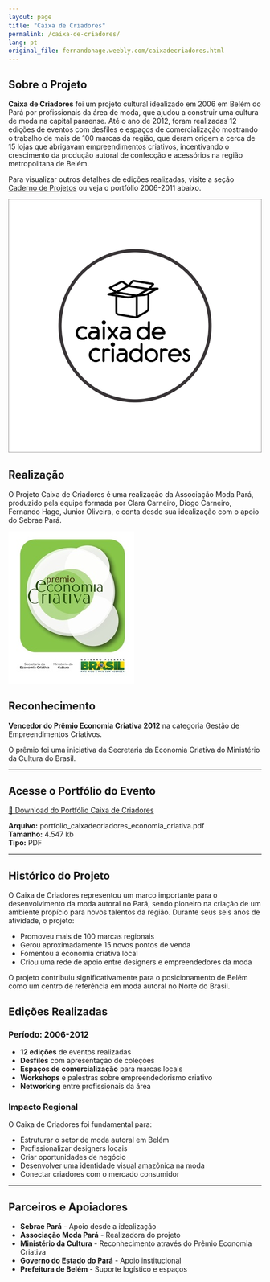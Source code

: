 ```yaml
---
layout: page
title: "Caixa de Criadores"
permalink: /caixa-de-criadores/
lang: pt
original_file: fernandohage.weebly.com/caixadecriadores.html
---
```


## Sobre o Projeto

**Caixa de Criadores** foi um projeto cultural idealizado em 2006 em Belém do Pará por profissionais da área de moda, que ajudou a construir uma cultura de moda na capital paraense. Até o ano de 2012, foram realizadas 12 edições de eventos com desfiles e espaços de comercialização mostrando o trabalho de mais de 100 marcas da região, que deram origem a cerca de 15 lojas que abrigavam empreendimentos criativos, incentivando o crescimento da produção autoral de confecção e acessórios na região metropolitana de Belém.

Para visualizar outros detalhes de edições realizadas, visite a seção [Caderno de Projetos](diario-de-bordo.html) ou veja o portfólio 2006-2011 abaixo.

![Logo do projeto Caixa de Criadores](/assets/images/caixa-de-criadores-01.png)

## Realização

O Projeto Caixa de Criadores é uma realização da Associação Moda Pará, produzido pela equipe formada por Clara Carneiro, Diogo Carneiro, Fernando Hage, Junior Oliveira, e conta desde sua idealização com o apoio do Sebrae Pará.

![Evento Caixa de Criadores](/assets/images/caixa-de-criadores-02.jpg)

## Reconhecimento

**Vencedor do Prêmio Economia Criativa 2012** na categoria Gestão de Empreendimentos Criativos.

O prêmio foi uma iniciativa da Secretaria da Economia Criativa do Ministério da Cultura do Brasil.

---

## Acesse o Portfólio do Evento

[📄 Download do Portfólio Caixa de Criadores](/assets/documents/portfolio_caixadecriadores_economia_criativa.pdf)

**Arquivo:** portfolio_caixadecriadores_economia_criativa.pdf  
**Tamanho:** 4.547 kb  
**Tipo:** PDF

---

## Histórico do Projeto

O Caixa de Criadores representou um marco importante para o desenvolvimento da moda autoral no Pará, sendo pioneiro na criação de um ambiente propício para novos talentos da região. Durante seus seis anos de atividade, o projeto:

- Promoveu mais de 100 marcas regionais
- Gerou aproximadamente 15 novos pontos de venda
- Fomentou a economia criativa local
- Criou uma rede de apoio entre designers e empreendedores da moda

O projeto contribuiu significativamente para o posicionamento de Belém como um centro de referência em moda autoral no Norte do Brasil.

## Edições Realizadas

### Período: 2006-2012
- **12 edições** de eventos realizadas
- **Desfiles** com apresentação de coleções
- **Espaços de comercialização** para marcas locais
- **Workshops** e palestras sobre empreendedorismo criativo
- **Networking** entre profissionais da área

### Impacto Regional

O Caixa de Criadores foi fundamental para:
- Estruturar o setor de moda autoral em Belém
- Profissionalizar designers locais
- Criar oportunidades de negócio
- Desenvolver uma identidade visual amazônica na moda
- Conectar criadores com o mercado consumidor

---

## Parceiros e Apoiadores

- **Sebrae Pará** - Apoio desde a idealização
- **Associação Moda Pará** - Realizadora do projeto
- **Ministério da Cultura** - Reconhecimento através do Prêmio Economia Criativa
- **Governo do Estado do Pará** - Apoio institucional
- **Prefeitura de Belém** - Suporte logístico e espaços
